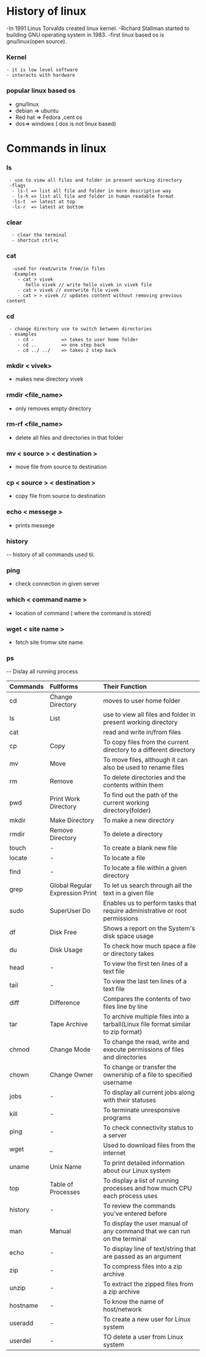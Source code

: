 # History of linux
 -In 1991 Linus Torvalds created linux kernel.
 -Richard Stallman started to building GNU operating system in 1983.
 -first linux based os is gnu/linux(open source).
 
 ### Kernel 
    - it is low level software 
    - interacts with hardware
### popular linux based os
- gnu/linux
- debian => ubuntu
- Red hat => Fedora ,cent os
- dos=> windows ( dos is not linux based)


# Commands in linux
  ### ls
     - use to view all files and folder in present working directory 
     -flags 
      - ls-l => list all file and folder in more descriptive way
      - ls-h => list all file and folder in human readable format
      -ls-t  => latest at top
      -ls-r  => latest at bottom
      
  ### clear
      - clear the terminal
      - shortcut ctrl+c
      
  ### cat
      -used for read/write from/in files
      -Examples
        - cat > vivek
           hello vivek // write hello vivek in vivek file
        - cat > vivek // overwrite file vivek
        - cat > > vivek // updates content without removing previous content
        
 ### cd       
     - change directory use to switch between directories
     - examples
        - cd -          => takes to user home folder
        - cd ..         => one step back
        - cd ../ ../    => takes 2 step back
 
 
### mkdir < vivek>
   - makes new directory vivek


### rmdir <file_name> 
   - only removes empty directory
   
  
### rm-rf <file_name> 
   - delete all files and directories in that folder
 
 
 ### mv < source >   < destination >
   -  move file from source to destination
  
###   cp < source >   < destination >
   -  copy file from source to destination

### echo < messege >
   - prints messege

### history
 -- history of all commands used tii.

### ping
  - check connection in given server

### which < command name >
   - location of command ( where the command is stored)
   
   
### wget < site name >
  -  fetch site fromw site name.

### ps
  -- Dislay all running process
  
  
 


    
     
           
      
 
      
      
     


| Commands | Fullforms                       | Their Function                                                                    |
| :------- | :------------------------------ | :-------------------------------------------------------------------------------- |
| cd       | Change Directory                | moves to user home folder                                  |
| ls       | List                            | use to view all files and folder in present working directory                                             |
| cat      |                                 | read and write in/from files                     |
| cp       | Copy                            | To copy files from the current directory to a different directory                 |
| mv       | Move                            | To move files, although it can also be used to rename files                       |
| rm       | Remove                          | To delete directories and the contents within them                                |
| pwd      | Print Work Directory            | To find out the path of the current working directory(folder)                     |
| mkdir    | Make Directory                  | To make a new directory                                                           |
| rmdir    | Remove Directory                | To delete a directory                                                             |
| touch    | -                               | To create a blank new file                                                        |
| locate   | -                               | To locate a file                                                                  |
| find     | -                               | To locate a file within a given directory                                         |
| grep     | Global Regular Expression Print | To let us search through all the text in a given file                             |
| sudo     | SuperUser Do                    | Enables us to perform tasks that require administrative or root permissions       |
| df       | Disk Free                       | Shows a report on the System's disk space usage                                   |
| du       | Disk Usage                      | To check how much space a file or directory takes                                 |
| head     | -                               | To view the first ten lines of a text file                                        |
| tail     | -                               | To view the last ten lines of a text file                                         |
| diff     | Difference                      | Compares the contents of two files line by line                                   |
| tar      | Tape Archive                    | To archive multiple files into a tarball(Linux file format similar to zip format) |
| chmod    | Change Mode                     | To change the read, write and execute permissions of files and directories        |
| chown    | Change Owner                    | To change or transfer the ownership of a file to specified username               |
| jobs     | -                               | To display all current jobs along with their statuses                             |
| kill     | -                               | To terminate unresponsive programs                                                |
| ping     | -                               | To check connectivity status to a server                                          |
| wget     | _                               | Used to download files from the internet                                          |
| uname    | Unix Name                       | To print detailed information about our Linux system                              |
| top      | Table of Processes             | To display a list of running processes and how much CPU each process uses         |
| history  | -                               | To review the commands you've entered before                                      |
| man      | Manual                          | To display the user manual of any command that we can run on the terminal         |
| echo     | -                               | To display line of text/string that are passed as an argument                                                      |
| zip      | -                               | To compress files into a zip archive                                              |
| unzip    | -                               | To extract the zipped files from a zip archive                                    |
| hostname | -                               | To know the name of host/network                                                  |
| useradd  | -                               | To create a new user for Linux system                                             |
| userdel  | -                               | TO delete a user from Linux system                                                |
